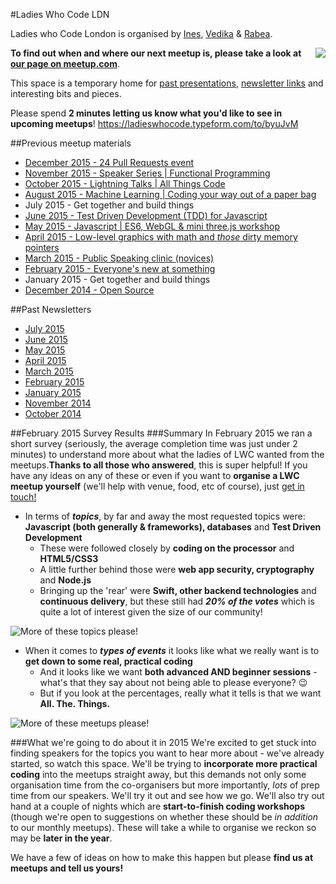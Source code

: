 #Ladies Who Code LDN

Ladies who Code London is organised by [Ines](https://twitter.com/iteles), [Vedika](https://twitter.com/vedikad) & [Rabea](https://twitter.com/aebaR).

<img align="right" src="https://cloud.githubusercontent.com/assets/4185328/6340184/e5684e6c-bbb4-11e4-887f-912051d1e62d.png"/>**To find out when and where our next meetup is, please take a look at [our page on meetup.com](http://www.meetup.com/Ladies-Who-Code-UK/)**.

This space is a temporary home for [past presentations](#previous-meetup-materials), [newsletter links](#past-newsletters) and interesting bits and pieces.

Please spend **2 minutes letting us know what you'd like to see in upcoming meetups**! https://ladieswhocode.typeform.com/to/byuJvM

##Previous meetup materials
+ [December 2015 - 24 Pull Requests event](/meetups/2015-december)
+ [November 2015 - Speaker Series | Functional Programming](/meetups/2015-november)
+ [October 2015 - Lightning Talks | All Things Code](/meetups/2015-october)
+ [August 2015 - Machine Learning | Coding your way out of a paper bag](/meetups/2015-august)
+ July 2015 - Get together and build things
+ [June 2015 - Test Driven Development (TDD) for Javascript](/meetups/2015-june)
+ [May 2015 - Javascript | ES6, WebGL & mini three.js workshop](/meetups/2015-may)
+ [April 2015 - Low-level graphics with math and *those* dirty memory pointers](/meetups/2015-april)
+ [March 2015 - Public Speaking clinic (novices)](/meetups/2015-march)
+ [February 2015 - Everyone's new at something](/meetups/2015-february)
+ January 2015 - Get together and build things
+ [December 2014 - Open Source](/meetups/2014-december)


##Past Newsletters
+ [July 2015](http://eepurl.com/btLKsX)
+ [June 2015](http://eepurl.com/bnJ3gL)
+ [May 2015](http://eepurl.com/bjH4Sb)
+ [April 2015](http://eepurl.com/bgH0u1)
+ [March 2015](http://eepurl.com/beZvcH)
+ [February 2015](eepurl.com/bephI5)
+ [January 2015](http://us8.campaign-archive1.com/?u=939690219063ec4c1d09ae5a4&id=09785dd668&e)
+ [November 2014](bit.ly/1wJgoSM)
+ [October 2014](http://us8.campaign-archive1.com/?u=939690219063ec4c1d09ae5a4&id=4eea554a13)

##February 2015 Survey Results
###Summary
In February 2015 we ran a short survey (seriously, the average completion time was just under 2 minutes) to understand more about what the ladies of LWC wanted from the meetups.**Thanks to all those who answered**, this is super helpful!
If you have any ideas on any of these or even if you want to **organise a LWC meetup yourself** (we'll help with venue, food, etc of course), just [get in touch!](mailto:ladieswhocodeLDN@gmail.com)

* In terms of _**topics**_, by far and away the most requested topics were: **Javascript (both generally & frameworks), databases** and **Test Driven Development**
  * These were followed closely by **coding on the processor** and **HTML5/CSS3**
  * A little further behind those were **web app security, cryptography** and **Node.js**
  * Bringing up the 'rear' were **Swift, other backend technologies** and **continuous delivery**, but these still had _**20% of the votes**_ which is quite a lot of interest given the size of our community!

![More of these topics please!](https://cloud.githubusercontent.com/assets/4185328/6547451/77615668-c5d0-11e4-8085-f2c327aee213.png)

* When it comes to _**types of events**_ it looks like what we really want is to **get down to some real, practical coding**
  * And it looks like we want **both advanced AND beginner sessions** - what's that they say about not being able to please everyone? :wink:
  * But if you look at the percentages, really what it tells is that we want **All. The. Things.**


![More of these meetups please!](https://cloud.githubusercontent.com/assets/4185328/6547450/76582d82-c5d0-11e4-831f-367a526ad731.png)

###What we're going to do about it in 2015
We're excited to get stuck into finding speakers for the topics you want to hear more about - we've already started, so watch this space.
We'll be trying to **incorporate more practical coding** into the meetups straight away, but this demands not only some organisation time from the co-organisers but more importantly, _lots_ of prep time from our speakers. We'll try it out and see how we go.
We'll also try out hand at a couple of nights which are **start-to-finish coding workshops** (though we're open to suggestions on whether these should be _in addition_ to our monthly meetups). These will take a while to organise we reckon so may be **later in the year**.

We have a few of ideas on how to make this happen but please **find us at meetups and tell us yours!**
